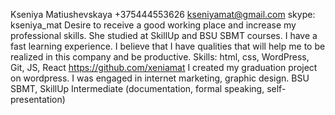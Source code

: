 Kseniya Matiushevskaya
+375444553626 kseniyamat@gmail.com skype: kseniya_mat
Desire to receive a good working place and increase my professional skills. She studied at SkillUp and BSU SBMT courses. I have a fast learning experience. I believe that I have qualities that will help me to be realized in this company and be productive.
Skills: html, css, WordPress, Git, JS, React 
https://github.com/xeniamat
I created my graduation project on wordpress. I was engaged in internet marketing, graphic design.
BSU SBMT, SkillUp
Intermediate (documentation, formal speaking, self-presentation)